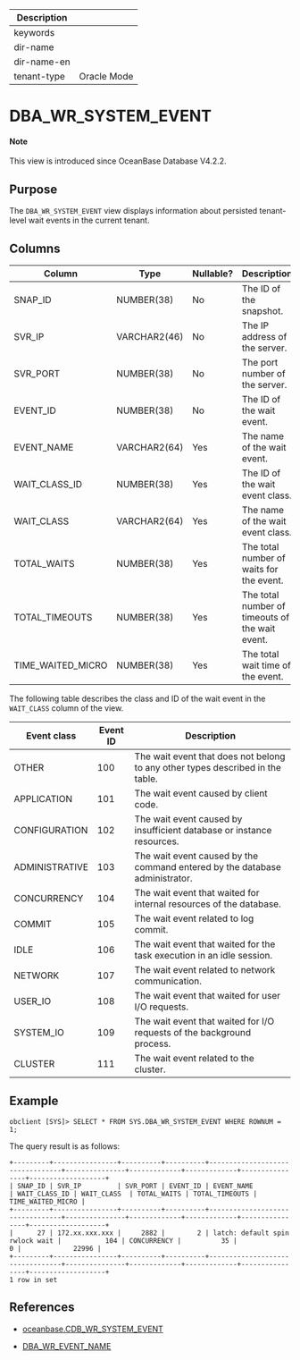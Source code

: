 | Description ||
|---|---|
| keywords ||
| dir-name ||
| dir-name-en ||
| tenant-type | Oracle Mode |

# DBA_WR_SYSTEM_EVENT

<main id="notice" type='explain'>
<h4>Note</h4>
<p>This view is introduced since OceanBase Database V4.2.2. </p>
</main>

## Purpose

The `DBA_WR_SYSTEM_EVENT` view displays information about persisted tenant-level wait events in the current tenant.

## Columns

| **Column** | **Type** | **Nullable?** | **Description** |
|-------------------|-------------|---------------------|----------------------------------------|
| SNAP_ID | NUMBER(38) | No | The ID of the snapshot. |
| SVR_IP | VARCHAR2(46) | No | The IP address of the server. |
| SVR_PORT | NUMBER(38) | No | The port number of the server. |
| EVENT_ID | NUMBER(38) | No | The ID of the wait event. |
| EVENT_NAME | VARCHAR2(64) | Yes | The name of the wait event. |
| WAIT_CLASS_ID | NUMBER(38) | Yes | The ID of the wait event class. |
| WAIT_CLASS | VARCHAR2(64) | Yes | The name of the wait event class. |
| TOTAL_WAITS | NUMBER(38) | Yes | The total number of waits for the event. |
| TOTAL_TIMEOUTS | NUMBER(38) | Yes | The total number of timeouts of the wait event. |
| TIME_WAITED_MICRO | NUMBER(38) | Yes | The total wait time of the event. |

The following table describes the class and ID of the wait event in the `WAIT_CLASS` column of the view.

| Event class | Event ID | Description |
|------|----|------|
| OTHER | 100 | The wait event that does not belong to any other types described in the table. |
| APPLICATION | 101 | The wait event caused by client code. |
| CONFIGURATION | 102 | The wait event caused by insufficient database or instance resources. |
| ADMINISTRATIVE | 103 | The wait event caused by the command entered by the database administrator. |
| CONCURRENCY | 104 | The wait event that waited for internal resources of the database. |
| COMMIT | 105 | The wait event related to log commit. |
| IDLE | 106 | The wait event that waited for the task execution in an idle session. |
| NETWORK | 107 | The wait event related to network communication. |
| USER_IO | 108 | The wait event that waited for user I/O requests. |
| SYSTEM_IO | 109 | The wait event that waited for I/O requests of the background process. |
| CLUSTER | 111 | The wait event related to the cluster. |

## Example

```shell
obclient [SYS]> SELECT * FROM SYS.DBA_WR_SYSTEM_EVENT WHERE ROWNUM = 1;
```

The query result is as follows:

```shell
+---------+----------------+----------+----------+---------------------------------+---------------+-------------+-------------+----------------+-------------------+
| SNAP_ID | SVR_IP         | SVR_PORT | EVENT_ID | EVENT_NAME                      | WAIT_CLASS_ID | WAIT_CLASS  | TOTAL_WAITS | TOTAL_TIMEOUTS | TIME_WAITED_MICRO |
+---------+----------------+----------+----------+---------------------------------+---------------+-------------+-------------+----------------+-------------------+
|      27 | 172.xx.xxx.xxx |     2882 |        2 | latch: default spin rwlock wait |           104 | CONCURRENCY |          35 |              0 |             22996 |
+---------+----------------+----------+----------+---------------------------------+---------------+-------------+-------------+----------------+-------------------+
1 row in set
```

## References

* [oceanbase.CDB_WR_SYSTEM_EVENT](../../300.system-view-of-sys-tenant/200.dictionary-view-of-sys-tenant/28000.cdb_wr_system_event-of-sys-tenant.md)

* [DBA_WR_EVENT_NAME](32900.dba_wr_event_name-of-oracle-mode.md)
